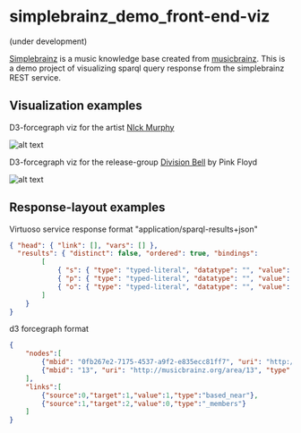 # simplebrainz_demo_front-end-viz 

(under development)

[Simplebrainz](https://github.com/andrebola/simplebrainz) is a music knowledge base created from [musicbrainz](https://musicbrainz.org/). This is a demo project of visualizing sparql query response from the simplebrainz REST service.

## Visualization examples


D3-forcegraph viz for the artist [NIck Murphy](https://musicbrainz.org/artist/0fb267e2-7175-4537-a9f2-e835ecc81ff7)

![alt text](https://user-images.githubusercontent.com/14850001/31806625-6a4bcb4e-b569-11e7-92d3-c86144aca561.png)

D3-forcegraph viz for the release-group [Division Bell](https://beta.musicbrainz.org/release-group/90878b63-f639-3c8b-aefb-190bdf3d1790) by Pink Floyd

![alt text](https://user-images.githubusercontent.com/14850001/31863215-001b5260-b74b-11e7-95ea-ed7aca80dd17.png)

## Response-layout examples

 Virtuoso service response format "application/sparql-results+json"


``` json
{ "head": { "link": [], "vars": [] },
  "results": { "distinct": false, "ordered": true, "bindings": 
		[
	    	{ "s": { "type": "typed-literal", "datatype": "", "value": "" }},
			{ "p": { "type": "typed-literal", "datatype": "", "value": "" }},
			{ "o": { "type": "typed-literal", "datatype": "", "value": "" }}
		] 
	} 
}

```

d3 forcegraph format

``` json
{
	"nodes":[
		{"mbid": "0fb267e2-7175-4537-a9f2-e835ecc81ff7", "uri": "http://musicbrainz.org/artist/0fb267e2-7175-4537-a9f2-e835ecc81ff7", "type": "artist", "name": "Nick Murphy"},
		{"mbid": "13", "uri": "http://musicbrainz.org/area/13", "type": "area", "name": "Australia"}
	], 
	"links":[
		{"source":0,"target":1,"value":1,"type":"based_near"},
		{"source":1,"target":2,"value":0,"type":"_members"}
	] 
}
```
